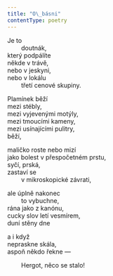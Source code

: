 ```yaml
---
title: "O\_básni"
contentType: poetry
---
```


<section>

Je to  
        doutnák,  
který podpálíte  
někde v trávě,  
nebo v jeskyni,  
nebo v lokálu  
        třetí cenové skupiny.

Plamínek běží  
mezi stébly,  
mezi vyjevenými motýly,  
mezi tmoucími kameny,  
mezi usínajícími pulitry,  
běží,

maličko roste nebo mizí  
jako bolest v přespočetném prstu,  
syčí, prská,  
zastaví se  
        v mikroskopické závrati,

ale úplně nakonec  
        to vybuchne,  
rána jako z kanónu,  
cucky slov letí vesmírem,  
duní stěny dne

a i když  
nepraskne skála,  
aspoň někdo řekne —

        Hergot, něco se stalo!

</section>
